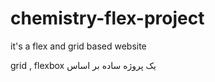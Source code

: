 # chemistry-flex-project
it's a flex and grid based website

 grid , flexbox یک پروژه ساده بر اساس 
